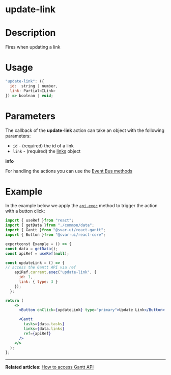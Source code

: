 # update-link

# **Description**

Fires when updating a link

# **Usage**

```jsx
"update-link": ({
  id:  string | number,
  link: Partial<ILink>
}) => boolean | void;

```

# **Parameters**

The callback of the **update-link** action can take an object with the following parameters:

- `id` - (required) the id of a link
- `link` - (required) the [links](https://docs.svar.dev/react/gantt/api/properties/links) object

**info**

For handling the actions you can use the [Event Bus methods](https://docs.svar.dev/react/gantt/api/overview/methods_overview)

# **Example**

In the example below we apply the [`api.exec`](https://docs.svar.dev/react/gantt/api/methods/exec) method to trigger the action with a button click:

```jsx
import { useRef }from "react";
import { getData }from "./common/data";
import { Gantt }from "@svar-ui/react-gantt";
import { Button }from "@svar-ui/react-core";

exportconst Example = () => {
const data = getData();
const apiRef = useRef(null);

const updateLink = () => {
// access the Gantt API via ref
    apiRef.current.exec("update-link", {
      id: 1,
      link: { type: 3 }
    });
  };

return (
    <>
      <Button onClick={updateLink} type="primary">Update Link</Button>

      <Gantt
        tasks={data.tasks}
        links={data.links}
        ref={apiRef}
      />
    </>
  );
};

```

---

**Related articles**: [How to access Gantt API](https://docs.svar.dev/react/gantt/api/how_to_access_api)